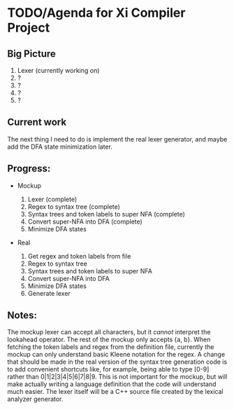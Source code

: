 TODO/Agenda for Xi Compiler Project
===================================

## Big Picture

1. Lexer (currently working on)
2. ?
3. ?
4. ?
5. ?

## Current work

The next thing I need to do is implement the real lexer generator, and maybe add the DFA state minimization later.

Progress:
--------

* Mockup
  1. Lexer (complete)
  2. Regex to syntax tree (complete)
  3. Syntax trees and token labels to super NFA (complete)
  4. Convert super-NFA into DFA (complete)
  5. Minimize DFA states

* Real
  1. Get regex and token labels from file
  2. Regex to syntax tree
  3. Syntax trees and token labels to super NFA
  4. Convert super-NFA into DFA
  5. Minimize DFA states
  6. Generate lexer

Notes:
------

The mockup lexer can accept all characters, but it _cannot_ interpret the lookahead operator. The rest of the mockup
only accepts {a, b}. When fetching the token labels and regex from the definition file, currently the mockup can only
understand basic Kleene notation for the regex. A change that should be made in the real version of the syntax tree
generation code is to add convenient shortcuts like, for example, being able to type [0-9] rather than
0|1|2|3|4|5|6|7|8|9. This is not important for the mockup, but will make actually writing a language definition that
the code will understand much easier. The lexer itself will be a C++ source file created by the lexical analyzer
generator.
